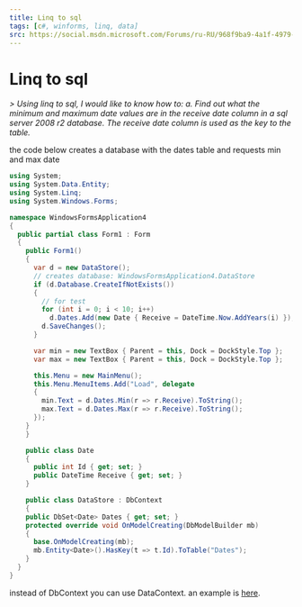 ```yaml
---
title: Linq to sql
tags: [c#, winforms, linq, data]
src: https://social.msdn.microsoft.com/Forums/ru-RU/968f9ba9-4a1f-4979-a228-8aafe0bd54da/linq-to-sql?forum=linqtosql
---
```

# Linq to sql
*> Using linq to sql, I would like to know how to: a. Find out what the minimum and maximum date values are in the receive date column in a sql server 2008 r2 database. The receive date column is used as the key to the table.*

the code below creates a database with the dates table 
and requests min and max date
```c#
using System;
using System.Data.Entity;
using System.Linq;
using System.Windows.Forms;

namespace WindowsFormsApplication4
{
  public partial class Form1 : Form
  {
    public Form1()
    {  
      var d = new DataStore();
      // creates database: WindowsFormsApplication4.DataStore
      if (d.Database.CreateIfNotExists())
      {
        // for test
        for (int i = 0; i < 10; i++)
          d.Dates.Add(new Date { Receive = DateTime.Now.AddYears(i) });
        d.SaveChanges();
      }

      var min = new TextBox { Parent = this, Dock = DockStyle.Top };
      var max = new TextBox { Parent = this, Dock = DockStyle.Top };

      this.Menu = new MainMenu();
      this.Menu.MenuItems.Add("Load", delegate
      {
        min.Text = d.Dates.Min(r => r.Receive).ToString();
        max.Text = d.Dates.Max(r => r.Receive).ToString();
      });
  	}
	}

	public class Date
	{
	  public int Id { get; set; }
	  public DateTime Receive { get; set; }
	}

	public class DataStore : DbContext
	{
    public DbSet<Date> Dates { get; set; }
    protected override void OnModelCreating(DbModelBuilder mb)
    {
      base.OnModelCreating(mb);
      mb.Entity<Date>().HasKey(t => t.Id).ToTable("Dates");
    }
  }
}
```
instead of DbContext you can use DataContext. an example is [here](http://social.msdn.microsoft.com/Forums/en-US/linqtosql/thread/46967632-c9cc-4289-9743-3d844d26337b/#fd25fe6b-21e4-4e37-be34-5504c39a8f38).